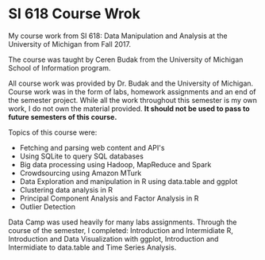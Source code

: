 # SI 618 Course Wrok
My course work from SI 618: Data Manipulation and Analysis at the University of Michigan from Fall 2017.

The course was taught by Ceren Budak from the University of Michigan School of Information program. 

All course work was provided by Dr. Budak and the University of Michigan. Course work was in the form of labs, homework assignments and an end of the semester project. While all the work throughout this semester is my own work, I do not own the material provided. **It should not be used to pass to future semesters of this course.**

Topics of this course were:

* Fetching and parsing web content and API's
* Using SQLite to query SQL databases
* Big data processing using Hadoop, MapReduce and Spark
* Crowdsourcing using Amazon MTurk
* Data Exploration and manipulation in R using data.table and ggplot
* Clustering data analysis in R
* Principal Component Analysis and Factor Analysis in R
* Outlier Detection

Data Camp was used heavily for many labs assignments. Through the course of the semester, I completed: Introduction and Intermidiate R, Introduction and Data Visualization with ggplot, Introduction and Intermidiate to data.table and Time Series Analysis.
